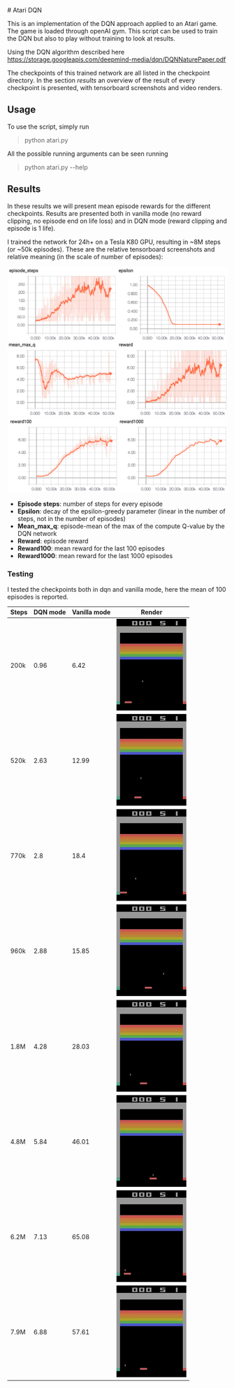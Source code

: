 # Atari DQN

This is an implementation of the DQN approach applied to an Atari game. The game is loaded through openAI gym.
This script can be used to train the DQN but also to play without training to look at results.

Using the DQN algorithm described here https://storage.googleapis.com/deepmind-media/dqn/DQNNaturePaper.pdf

The checkpoints of this trained network are all listed in the checkpoint directory. In the section *results* an overview of the result of every checkpoint is presented, with tensorboard screenshots and video renders.

## Usage
To use the script, simply run
> python atari.py

All the possible running arguments can be seen running
>python atari.py --help

## Results
In these results we will present mean episode rewards for the different checkpoints. Results are presented both in vanilla mode (no reward clipping, no episode end on life loss) and in DQN mode (reward clipping and episode is 1 life).

I trained the network for 24h+ on a Tesla K80 GPU, resulting in ~8M steps (or ~50k episodes). These are the relative tensorboard screenshots and relative meaning (in the scale of number of episodes):

![tensorboard1](src/screen1.png?raw=true)
![tensorboard2](src/screen2.png?raw=true)
![tensorboard3](src/screen3.png?raw=true)

- **Episode steps**: number of steps for every episode
- **Epsilon**: decay of the epsilon-greedy parameter (linear in the number of steps, not in the number of episodes)
- **Mean_max_q**: episode-mean of the max of the compute Q-value by the DQN network
- **Reward**: episode reward
- **Reward100**: mean reward for the last 100 episodes
- **Reward1000**: mean reward for the last 1000 episodes

### Testing
I tested the checkpoints both in dqn and vanilla mode, here the mean of 100 episodes is reported.

| Steps | DQN mode | Vanilla mode | Render       |
| ----- | -------- | ------------ | -------------|
| 200k  | 0.96     | 6.42         | ![200k][200k]|
| 520k  | 2.63     | 12.99        | ![520k][520k]|
| 770k  | 2.8      | 18.4         | ![770k][770k]|
| 960k  | 2.88     | 15.85        | ![960k][960k]|
| 1.8M  | 4.28     | 28.03        | ![1_8M][1_8M]|
| 4.8M  | 5.84     | 46.01        | ![4_8M][4_8M]|
| 6.2M  | 7.13     | 65.08        | ![6_2M][6_2M]|
| 7.9M  | 6.88     | 57.61        | ![7_9M][7_9M]|

[200k]: src/200k.gif?raw=true
[520k]: src/520k.gif?raw=true
[770k]: src/770k.gif?raw=true
[960k]: src/960k.gif?raw=true
[1_8M]: src/1_8m.gif?raw=true
[4_8M]: src/4_8m.gif?raw=true
[6_2M]: src/6_2m.gif?raw=true
[7_9M]: src/7_9m.gif?raw=true

